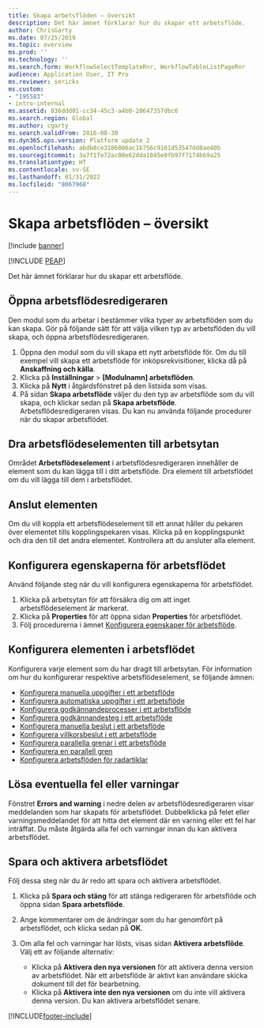```yaml
---
title: Skapa arbetsflöden – översikt
description: Det här ämnet förklarar hur du skapar ett arbetsflöde.
author: ChrisGarty
ms.date: 07/25/2019
ms.topic: overview
ms.prod: ''
ms.technology: ''
ms.search.form: WorkflowSelectTemplateRnr, WorkflowTableListPageRnr
audience: Application User, IT Pro
ms.reviewer: sericks
ms.custom:
- "195583"
- intro-internal
ms.assetid: 836ddd01-cc34-45c3-a4b0-20647357dbc6
ms.search.region: Global
ms.author: cgarty
ms.search.validFrom: 2016-08-30
ms.dyn365.ops.version: Platform update 2
ms.openlocfilehash: abdb8ce3186806ac1b756c9161d53547dd8ae40b
ms.sourcegitcommit: 3a7f1fe72ac08e62dda1045e0fb97f7174b69a25
ms.translationtype: HT
ms.contentlocale: sv-SE
ms.lasthandoff: 01/31/2022
ms.locfileid: "8067968"
---
```

# <a name="create-workflows-overview"></a>Skapa arbetsflöden – översikt

[!include [banner](../includes/banner.md)]


[!INCLUDE [PEAP](../../../includes/peap-1.md)]

Det här ämnet förklarar hur du skapar ett arbetsflöde.

## <a name="open-the-workflow-editor"></a>Öppna arbetsflödesredigeraren

Den modul som du arbetar i bestämmer vilka typer av arbetsflöden som du kan skapa. Gör på följande sätt för att välja vilken typ av arbetsflöden du vill skapa, och öppna arbetsflödesredigeraren.

1. Öppna den modul som du vill skapa ett nytt arbetsflöde för. Om du till exempel vill skapa ett arbetsflöde för inköpsrekvisitioner, klicka då på **Anskaffning och källa**.
2. Klicka på **Inställningar** &gt; **\[Modulnamn\] arbetsflöden**.
3. Klicka på **Nytt** i åtgärdsfönstret på den listsida som visas.
4. På sidan **Skapa arbetsflöde** väljer du den typ av arbetsflöde som du vill skapa, och klickar sedan på **Skapa arbetsflöde**. Arbetsflödesredigeraren visas. Du kan nu använda följande procedurer när du skapar arbetsflödet.

## <a name="drag-workflow-elements-onto-the-canvas"></a>Dra arbetsflödeselementen till arbetsytan

Området **Arbetsflödeselement** i arbetsflödesredigeraren innehåller de element som du kan lägga till i ditt arbetsflöde. Dra element till arbetsflödet om du vill lägga till dem i arbetsflödet.

## <a name="connect-the-elements"></a>Anslut elementen

Om du vill koppla ett arbetsflödeselement till ett annat håller du pekaren över elementet tills kopplingspekaren visas. Klicka på en kopplingspunkt och dra den till det andra elementet. Kontrollera att du ansluter alla element.

## <a name="configure-the-properties-of-the-workflow"></a>Konfigurera egenskaperna för arbetsflödet

Använd följande steg när du vill konfigurera egenskaperna för arbetsflödet.

1. Klicka på arbetsytan för att försäkra dig om att inget arbetsflödeselement är markerat.
2. Klicka på **Properties** för att öppna sidan **Properties** för arbetsflödet.
3. Följ procedurerna i ämnet [Konfigurera egenskaper för arbetsflöde](configure-workflow-properties.md).

## <a name="configure-the-elements-of-the-workflow"></a>Konfigurera elementen i arbetsflödet

Konfigurera varje element som du har dragit till arbetsytan. För information om hur du konfigurerar respektive arbetsflödeselement, se följande ämnen:

- [Konfigurera manuella uppgifter i ett arbetsflöde](configure-manual-task-workflow.md)
- [Konfigurera automatiska uppgifter i ett arbetsflöde](configure-automated-task-workflow.md)
- [Konfigurera godkännandeprocesser i ett arbetsflöde](configure-approval-process-workflow.md)
- [Konfigurera godkännandesteg i ett arbetsflöde](configure-approval-step-workflow.md)
- [Konfigurera manuella beslut i ett arbetsflöde](configure-manual-decision-workflow.md)
- [Konfigurera villkorsbeslut i ett arbetsflöde](configure-conditional-decision-workflow.md)
- [Konfigurera parallella grenar i ett arbetsflöde](configure-parallel-activity-workflow.md)
- [Konfigurera en parallell gren](configure-parallel-branch-workflow.md)
- [Konfigurera arbetsflöden för radartiklar](configure-line-item-workflow.md)

## <a name="resolve-any-errors-or-warnings"></a>Lösa eventuella fel eller varningar

Fönstret **Errors and warning** i nedre delen av arbetsflödesredigeraren visar meddelanden som har skapats för arbetsflödet. Dubbelklicka på felet eller varningsmeddelandet för att hitta det element där en varning eller ett fel har inträffat. Du måste åtgärda alla fel och varningar innan du kan aktivera arbetsflödet.

## <a name="save-and-activate-the-workflow"></a>Spara och aktivera arbetsflödet

Följ dessa steg när du är redo att spara och aktivera arbetsflödet.

1. Klicka på **Spara och stäng** för att stänga redigeraren för arbetsflöde och öppna sidan **Spara arbetsflöde**.
2. Ange kommentarer om de ändringar som du har genomfört på arbetsflödet, och klicka sedan på **OK**.
3. Om alla fel och varningar har lösts, visas sidan **Aktivera arbetsflöde**. Välj ett av följande alternativ:

    - Klicka på **Aktivera den nya versionen** för att aktivera denna version av arbetsflödet. När ett arbetsflöde är aktivt kan användare skicka dokument till det för bearbetning.
    - Klicka på **Aktivera inte den nya versionen** om du inte vill aktivera denna version. Du kan aktivera arbetsflödet senare.


[!INCLUDE[footer-include](../../../includes/footer-banner.md)]